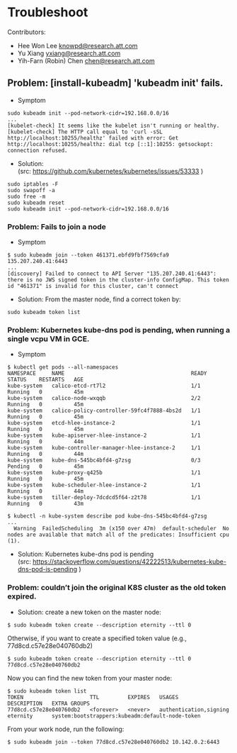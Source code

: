 Troubleshoot
============
Contributors:   
  - Hee Won Lee <knowpd@research.att.com>  
  - Yu Xiang <yxiang@research.att.com>   
  - Yih-Farn (Robin) Chen <chen@research.att.com>   

## Problem: [install-kubeadm] 'kubeadm init' fails.
- Symptom
```
sudo kubeadm init --pod-network-cidr=192.168.0.0/16
...
[kubelet-check] It seems like the kubelet isn't running or healthy.
[kubelet-check] The HTTP call equal to 'curl -sSL http://localhost:10255/healthz' failed with error: Get http://localhost:10255/healthz: dial tcp [::1]:10255: getsockopt: connection refused.
```

- Solution:   
(src: https://github.com/kubernetes/kubernetes/issues/53333 )

```
sudo iptables -F
sudo swapoff -a
sudo free -m
sudo kubeadm reset
sudo kubeadm init --pod-network-cidr=192.168.0.0/16
```

### Problem: Fails to join a node
- Symptom
```
$ sudo kubeadm join --token 461371.ebfd9fbf7569cfa9 135.207.240.41:6443
...
[discovery] Failed to connect to API Server "135.207.240.41:6443": there is no JWS signed token in the cluster-info ConfigMap. This token id "461371" is invalid for this cluster, can't connect
```

- Solution: From the master node, find a correct token by:
```
sudo kubeadm token list
```

### Problem: Kubernetes kube-dns pod is pending, when running a single vcpu VM in GCE.
- Symptom
```
$ kubectl get pods --all-namespaces
NAMESPACE     NAME                                        READY     STATUS    RESTARTS   AGE
kube-system   calico-etcd-rt7l2                           1/1       Running   0          45m
kube-system   calico-node-wxqqb                           2/2       Running   0          45m
kube-system   calico-policy-controller-59fc4f7888-4bs2d   1/1       Running   0          45m
kube-system   etcd-hlee-instance-2                        1/1       Running   0          45m
kube-system   kube-apiserver-hlee-instance-2              1/1       Running   0          44m
kube-system   kube-controller-manager-hlee-instance-2     1/1       Running   0          44m
kube-system   kube-dns-545bc4bfd4-g7zsg                   0/3       Pending   0          45m
kube-system   kube-proxy-q425b                            1/1       Running   0          45m
kube-system   kube-scheduler-hlee-instance-2              1/1       Running   0          44m
kube-system   tiller-deploy-7dcdcd5f64-z2t78              1/1       Running   0          43m

$ kubectl -n kube-system describe pod kube-dns-545bc4bfd4-g7zsg
...
  Warning  FailedScheduling  3m (x150 over 47m)  default-scheduler  No nodes are available that match all of the predicates: Insufficient cpu (1).

```

- Solution: Kubernetes kube-dns pod is pending  
(src: https://stackoverflow.com/questions/42222513/kubernetes-kube-dns-pod-is-pending )

### Problem: couldn’t join the original K8S cluster as the old token expired.  
- Solution: create a new token on the master node:
```
$ sudo kubeadm token create --description eternity --ttl 0
```

Otherwise, if you want to create a specified token value (e.g., 77d8cd.c57e28e040760db2)
```
$ sudo kubeadm token create --description eternity --ttl 0 77d8cd.c57e28e040760db2
```

Now you can find the new token from your master node:
```
$ sudo kubeadm token list
TOKEN                     TTL         EXPIRES   USAGES                   DESCRIPTION   EXTRA GROUPS
77d8cd.c57e28e040760db2   <forever>   <never>   authentication,signing   eternity      system:bootstrappers:kubeadm:default-node-token
```
From your work node, run the following:
```
$ sudo kubeadm join --token 77d8cd.c57e28e040760db2 10.142.0.2:6443
```
